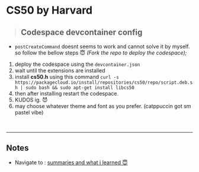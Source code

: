 # CS50 by Harvard

> ## Codespace devcontainer config
-  `postCreateCommand` doesnt seems to work and cannot solve it by myself. so follow the bellow steps 😇
*(Fork the repo to deploy the codespace);*
 01. deploy the codespace using the `devcontainer.json`
 02. wait until the extensions are installed 
 03. install <b>cs50.h</b> using this command `curl -s https://packagecloud.io/install/repositories/cs50/repo/script.deb.sh | sudo bash && sudo apt-get install libcs50`
 04. then after installing restart the codespace.
 05. KUDOS ig. 😈
 06. may choose whatever theme and font as you prefer. (catppuccin got sm pastel vibe)
<br>

---

## Notes

* Navigate to : [summaries and what i learned 😇](notes/)